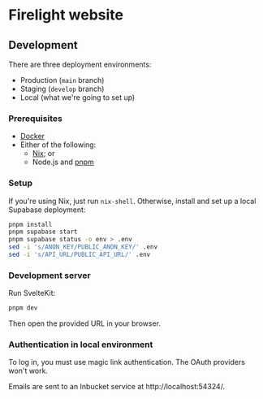 # Firelight website

## Development

There are three deployment environments:

- Production (`main` branch)
- Staging (`develop` branch)
- Local (what we're going to set up)

### Prerequisites

- [Docker](https://docs.docker.com/get-docker/)
- Either of the following:
  - [Nix](https://nixos.org/download); or
  - Node.js and [pnpm](https://pnpm.io/installation)

### Setup

If you're using Nix, just run `nix-shell`. Otherwise, install and set up a local Supabase deployment:

```bash
pnpm install
pnpm supabase start
pnpm supabase status -o env > .env
sed -i 's/ANON_KEY/PUBLIC_ANON_KEY/' .env
sed -i 's/API_URL/PUBLIC_API_URL/' .env
```

### Development server

Run SvelteKit:

```bash
pnpm dev
```

Then open the provided URL in your browser.

### Authentication in local environment

To log in, you must use magic link authentication. The OAuth providers won't work.

Emails are sent to an Inbucket service at http://localhost:54324/.
